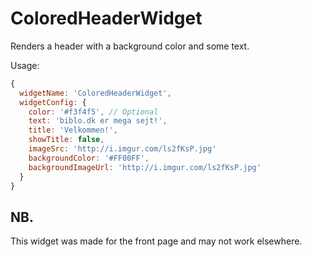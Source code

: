# ColoredHeaderWidget

Renders a header with a background color and some text.

Usage: 
```javascript
{
  widgetName: 'ColoredHeaderWidget',
  widgetConfig: {
    color: '#f3f4f5', // Optional
    text: 'biblo.dk er mega sejt!', 
    title: 'Velkommen!',
    showTitle: false,
    imageSrc: 'http://i.imgur.com/ls2fKsP.jpg'
    backgroundColor: '#FF00FF',
    backgroundImageUrl: 'http://i.imgur.com/ls2fKsP.jpg'
  }
}
```

## NB.
This widget was made for the front page and may not work elsewhere.
